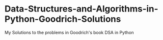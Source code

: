 # Data-Structures-and-Algorithms-in-Python-Goodrich-Solutions
My Solutions to the problems in Goodrich's book DSA in Python
